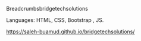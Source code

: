 Breadcrumbsbridgetechsolutions

Languages:
HTML, CSS, Bootstrap , JS.

https://saleh-buamud.github.io/bridgetechsolutions/
